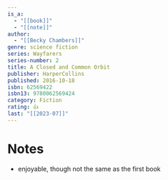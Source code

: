 ```yaml
---
is_a:
  - "[[book]]"
  - "[[note]]"
author:
  - "[[Becky Chambers]]"
genre: science fiction
series: Wayfarers
series-number: 2
title: A Closed and Common Orbit
publisher: HarperCollins
published: 2016-10-18
isbn: 62569422
isbn13: 9780062569424
category: Fiction
rating: 👍
last: "[[2023-07]]"
---
```

# Notes
- enjoyable, though not the same as the first book

